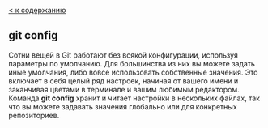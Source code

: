 [< к содержанию](./readme.md)

## git config

Сотни вещей в Git работают без всякой конфигурации, используя параметры по умолчанию. Для большинства из них вы можете задать иные умолчания, либо вовсе использовать собственные значения. Это включает в себя целый ряд настроек, начиная от вашего имени и заканчивая цветами в терминале и вашим любимым редактором. Команда **git config** хранит и читает настройки в нескольких файлах, так что вы можете задавать значения глобально или для конкретных репозиториев.